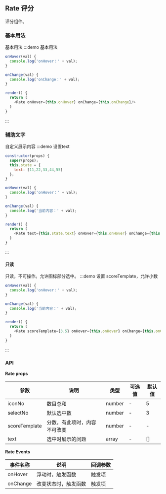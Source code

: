 ## Rate 评分

评分组件。


### 基本用法
基本用法
:::demo 基本用法
```js
onHover(val) {
  console.log('onHover：' + val);
}

onChange(val) {
  console.log('onChange：' + val);
}

render() {
  return (
    <Rate onHover={this.onHover} onChange={this.onChange}/>
  )
}
```
:::


### 辅助文字
自定义展示内容
:::demo 设置text
```js
constructor(props) {
  super(props);
  this.state = {
    text: [11,22,33,44,55]
  };
}

onHover(val) {
  console.log('onHover：' + val);
}

onChange(val) {
  console.log('当前内容：' + val);
}

render() {
  return (
    <Rate text={this.state.text} onHover={this.onHover} onChange={this.onChange}/>
  )
}
```
:::


#### 只读
只读，不可操作。允许图标部分选中。
:::demo 设置 scoreTemplate，允许小数
```js
onHover(val) {
  console.log('onHover：' + val);
}

onChange(val) {
  console.log('当前内容：' + val);
}

render() {
  return (
    <Rate scoreTemplate={3.5} onHover={this.onHover} onChange={this.onChange}/>
  )
}
```
:::


### API

**Rate props**

| 参数      | 说明          | 类型      | 可选值                           | 默认值  |
|---------- |-------------- |---------- |--------------------------------  |-------- |
| iconNo | 数目总和 | number | - | 5 |
| selectNo | 默认选中数 | number | - | 3 |
| scoreTemplate | 分数，有此项时，内容不可改变 | number | - | - |
| text | 选中时展示的问题 | array | - | [] |


**Rate Events**

| 事件名称 | 说明 | 回调参数 |
|---------- |-------- |---------- |
| onHover | 浮动时，触发函数 | 触发项 |
| onChange | 改变状态时，触发函数 | 触发项 |
